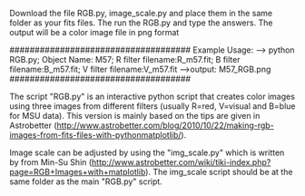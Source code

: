 Download the file RGB.py, image_scale.py and place them in the same folder as your fits files. 
The run the RGB.py and type the answers. The output will be a color image file in png format

####################################
Example Usage: 
 --> python RGB.py; Object Name: M57;  R filter filename:R_m57.fit; B filter filename:B_m57.fit;  V filter filename:V_m57.fit
    -->output: M57_RGB.png
####################################

The script "RGB.py" is an interactive python script that creates color images using three images from different filters (usually R=red, V=visual and B=blue for MSU data). 
This version is mainly based on the tips are given in Astrobetter (http://www.astrobetter.com/blog/2010/10/22/making-rgb-images-from-fits-files-with-pythonmatplotlib/). 

Image scale can be adjusted by using the "img_scale.py"  which is written by from Min-Su Shin (http://www.astrobetter.com/wiki/tiki-index.php?page=RGB+Images+with+matplotlib).  The img_scale script should be at the same folder as the main "RGB.py" script.

